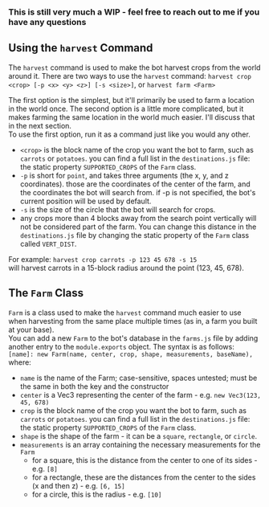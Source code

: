 ### This is still very much a WIP - feel free to reach out to me if you have any questions

## Using the `harvest` Command

The `harvest` command is used to make the bot harvest crops from the world around it. There are two ways to use the `harvest` command:
  `harvest crop <crop> [-p <x> <y> <z>] [-s <size>]`, or
  `harvest farm <Farm>`

The first option is the simplest, but it'll primarily be used to farm a location in the world once. The second option is a little more complicated, but it makes farming the same location in the world much easier. I'll discuss that in the next section.  
To use the first option, run it as a command just like you would any other. 
* `<crop>` is the block name of the crop you want the bot to farm, such as `carrots` or `potatoes`. you can find a full list in the `destinations.js` file: the static property `SUPPORTED_CROPS` of the `Farm` class.  
* `-p` is short for `point`, and takes three arguments (the x, y, and z coordinates). those are the coordinates of the center of the farm, and the coordinates the bot will search from. if -p is not specified, the bot's current position will be used by default.  
* `-s` is the size of the circle that the bot will search for crops.  
* any crops more than 4 blocks away from the search point vertically will not be considered part of the farm. You can change this distance in the `destinations.js` file by changing the static property of the `Farm` class called `VERT_DIST`.  

For example:
`harvest crop carrots -p 123 45 678 -s 15`  
will harvest carrots in a 15-block radius around the point (123, 45, 678).  

## The `Farm` Class

`Farm` is a class used to make the `harvest` command much easier to use when harvesting from the same place multiple times (as in, a farm you built at your base).  
You can add a new `Farm` to the bot's database in the `farms.js` file by adding another entry to the `module.exports` object. The syntax is as follows:
  `[name]: new Farm(name, center, crop, shape, measurements, baseName),` where:
* `name` is the name of the Farm; case-sensitive, spaces untested; must be the same in both the key and the constructor  
* `center` is a Vec3 representing the center of the farm - e.g. `new Vec3(123, 45, 678)`  
* `crop` is the block name of the crop you want the bot to farm, such as `carrots` or `potatoes`. you can find a full list in the `destinations.js` file: the static property `SUPPORTED_CROPS` of the `Farm` class.  
* `shape` is the shape of the farm - it can be a `square`, `rectangle`, or `circle`. 
* `measurements` is an array containing the necessary measurements for the `Farm`
    * for a square, this is the distance from the center to one of its sides - e.g. `[8]`
    * for a rectangle, these are the distances from the center to the sides (x and then z) - e.g. `[6, 15]`
    * for a circle, this is the radius - e.g. `[10]`

